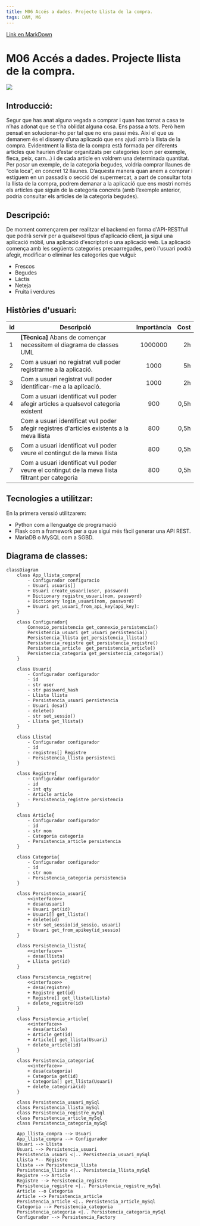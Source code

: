 ```yaml
---
title: M06 Accés a dades. Projecte Llista de la compra.
tags: DAM, M6
---
```


[Link en MarkDown](https://hackmd.io/@JdaXaviQ/HJ283-zPs)

# M06 Accés a dades. Projecte llista de la compra.
![](https://i.imgur.com/hythnPM.png)

## Introducció:
Segur que has anat alguna vegada a comprar i quan has tornat a casa te n’has adonat que se t’ha oblidat alguna cosa. 
Ens passa a tots. Però hem pensat en solucionar-ho per tal que no ens passi més. Així el que us demanem és el disseny d’una aplicació que ens ajudi amb la llista de la compra.
Evidentment la llista de la compra està formada per diferents articles que haurien d’estar organitzats per categories (com per exemple, fleca, peix, carn...) i de cada article en voldrem una determinada quantitat. Per posar un exemple, de la categoria begudes, voldria comprar llaunes de “cola loca”, en concret 12 llaunes.
D’aquesta manera quan anem a comprar i estiguem en un passadís o secció del
supermercat, a part de consultar tota la llista de la compra, podrem demanar a la aplicació que ens mostri només els articles que siguin de la categoria concreta (amb l’exemple anterior, podria consultar els articles de la categoria begudes).

## Descripció:
De moment començarem per realitzar el backend en forma d'API-RESTfull que podrà servir per a qualsevol tipus d'aplicació client, ja sigui una aplicació mòbil, una aplicació d'escriptori o una aplicació web.
La aplicació comença amb les següents categories precaarregades, però l'usuari podrà afegir, modificar o eliminar les categories que vulgui:
* Frescos
* Begudes
* Làctis
* Neteja
* Fruita i verdures

## Històries d'usuari:
id | Descripció | Importància | Cost
---|---|:---:|---:
1 | **[Tècnica]** Abans de començar necessitem  el diagrama de classes UML | 1000000 | 2h
2 | Com a usuari no registrat vull poder registrarme a la aplicació. | 1000 | 5h
3 | Com a usuari registrat vull poder identificar-me a la aplicació. | 1000 | 2h
4 | Com a usuari identificat vull poder afegir articles a qualsevol categoria existent | 900 | 0,5h
5 | Com a usuari identificat vull poder afegir registres d'articles existents a la meva llista | 800 | 0,5h
6 | Com a usuari identificat vull poder veure el contingut de la meva llista | 800 | 0,5h
7 | Com a usuari identificat vull poder veure el contingut de la meva llista filtrant per categoria | 800 | 0,5h

## Tecnologies a utilitzar:
En la primera verssió utilitzarem:
* Python com a llenguatge de programació
* Flask com a framework per a que sigui més fàcil generar una API REST.
* MariaDB o MySQL com a SGBD.

## Diagrama de classes:
```mermaid
classDiagram
    class App_llista_compra{
        - Configurador configuracio
        - Usuari usuaris[]
        + Usuari create_usuari(user, password)
        + Dictionary registre_usuari(nom, password)
        + Dictionary login_usuari(nom, password)
        + Usuari get_usuari_from_api_key(api_key):
    }

    class Configurador{
        Connexio_persistencia get_connexio_persistencia()
        Persistencia_usuari get_usuari_persistencia()
        Persistencia_llista get_persistencia_llista()
        Persistencia_registre get_persistencia_registre()
        Persistencia_article  get_persistencia_article()
        Persistencia_categoria get_persistencia_categoria()
    }

    class Usuari{
        - Configurador configurador
        - id
        - str user
        - str password_hash
        - Llista llista
        - Persistencia_usuari persistencia
        - Usuari desa()
        - delete()
        - str set_sessio()
        - Llista get_llista()
    }

    class Llista{
        - Configurador configurador
        - id
        - registres[] Registre
        - Persistencia_llista persistenci
    }

    class Registre{
        - Configurador configurador
        - id
        - int qty
        - Article article
        - Persistencia_registre persistencia
    }

    class Article{
        - Configurador configurador
        - id
        - str nom
        - Categoria categoria
        - Persistencia_article persistencia
    }

    class Categoria{
        - Configurador configurador
        - id
        - str nom
        - Persistencia_categoria persistencia
    }

    class Persistencia_usuari{
        <<interface>>
        + desa(usuari) 
        + Usuari get(id)
        + Usuari[] get_llista()
        + delete(id) 
        + str set_sessio(id_sessio, usuari)
        + Usuari get_from_apikey(id_sessio)
    }

    class Persistencia_llista{
        <<interface>>
        + desa(llista) 
        + Llista get(id)
    }

    class Persistencia_registre{
        <<interface>>
        + desa(registre) 
        + Registre get(id)
        + Registre[] get_llista(Llista)
        + delete_registre(id) 
    }

    class Persistencia_article{
        <<interface>>
        + desa(article) 
        + Article get(id)
        + Article[] get_llista(Usuari)
        + delete_article(id) 
    }

    class Persistencia_categoria{
        <<interface>>
        + desa(categoria) 
        + Categoria get(id)
        + Categoria[] get_llista(Usuari)
        + delete_categoria(id) 
    }

    class Persistencia_usuari_mySql
    class Persistencia_llista_mySql
    class Persistencia_registre_mySql
    class Persistencia_article_mySql
    class Persistencia_categoria_mySql

    App_llista_compra --> Usuari
    App_llista_compra --> Configurador
    Usuari --> Llista
    Usuari --> Persistencia_usuari
    Persistencia_usuari <|.. Persistencia_usuari_mySql
    Llista *-- Registre
    Llista --> Persistencia_llista
    Persistencia_llista <|.. Persistencia_llista_mySql
    Registre --> Article
    Registre --> Persistencia_registre
    Persistencia_registre <|.. Persistencia_registre_mySql
    Article --o Categoria
    Article --> Persistencia_article
    Persistencia_article <|.. Persistencia_article_mySql
    Categoria --> Persistencia_categoria
    Persistencia_categoria <|.. Persistencia_categoria_mySql
    Configurador --> Persistencia_Factory

```